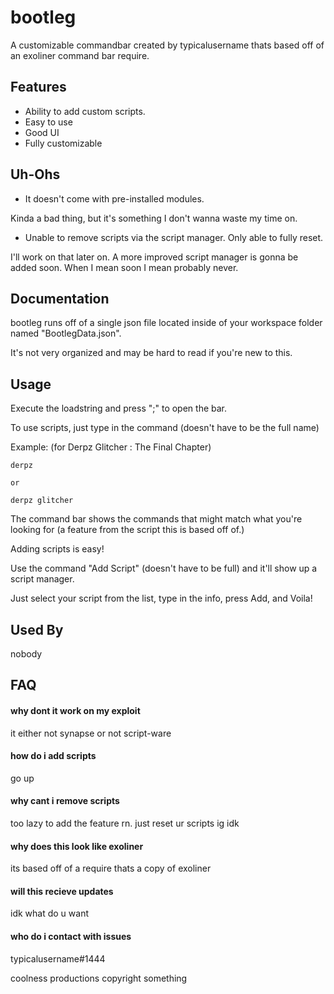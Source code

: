 
# bootleg

A customizable commandbar created by typicalusername thats based off of an exoliner command bar require.

## Features

- Ability to add custom scripts.
- Easy to use
- Good UI
- Fully customizable


## Uh-Ohs
- It doesn't come with pre-installed modules.

Kinda a bad thing, but it's something I don't wanna waste my time on.

- Unable to remove scripts via the script manager. Only able to fully reset.

I'll work on that later on. A more improved script manager is gonna be added soon. When I mean soon I mean probably never.
## Documentation

bootleg runs off of a single json file located inside of your workspace folder named "BootlegData.json".

It's not very organized and may be hard to read if you're new to this.




## Usage

Execute the loadstring and press ";" to open the bar.

To use scripts, just type in the command (doesn't have to be the full name)

Example: (for Derpz Glitcher : The Final Chapter)
```
derpz

or

derpz glitcher
```

The command bar shows the commands that might match what you're looking for (a feature from the script this is based off of.)

Adding scripts is easy!

Use the command "Add Script" (doesn't have to be full) and it'll show up a script manager.

Just select your script from the list, type in the info, press Add, and Voila!




## Used By

nobody


## FAQ

#### why dont it work on my exploit

it either not synapse or not script-ware

#### how do i add scripts

go up

#### why cant i remove scripts

too lazy to add the feature rn. just reset ur scripts ig idk

#### why does this look like exoliner

its based off of a require thats a copy of exoliner

#### will this recieve updates

idk what do u want

#### who do i contact with issues

typicalusername#1444


coolness productions copyright something

